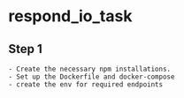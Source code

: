 # respond_io_task
## Step 1
    - Create the necessary npm installations.
    - Set up the Dockerfile and docker-compose 
    - create the env for required endpoints 

